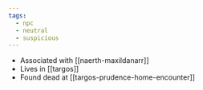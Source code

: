 ```yaml
---
tags:
  - npc
  - neutral
  - suspicious
---
```


* Associated with [[naerth-maxildanarr]]
* Lives in [[targos]]
* Found dead at [[targos-prudence-home-encounter]]
